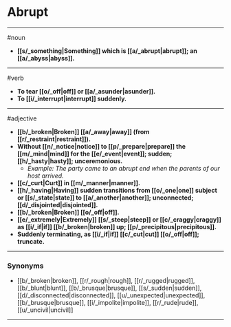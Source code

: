 # Abrupt
---
#noun
- **[[s/_something|Something]] which is [[a/_abrupt|abrupt]]; an [[a/_abyss|abyss]].**
---
#verb
- **To tear [[o/_off|off]] or [[a/_asunder|asunder]].**
- **To [[i/_interrupt|interrupt]] suddenly.**
---
#adjective
- **[[b/_broken|Broken]] [[a/_away|away]] (from [[r/_restraint|restraint]]).**
- **Without [[n/_notice|notice]] to [[p/_prepare|prepare]] the [[m/_mind|mind]] for the [[e/_event|event]]; sudden; [[h/_hasty|hasty]]; unceremonious.**
	- _Example: The party came to an abrupt end when the parents of our host arrived._
- **[[c/_curt|Curt]] in [[m/_manner|manner]].**
- **[[h/_having|Having]] sudden transitions from [[o/_one|one]] subject or [[s/_state|state]] to [[a/_another|another]]; unconnected; [[d/_disjointed|disjointed]].**
- **[[b/_broken|Broken]] [[o/_off|off]].**
- **[[e/_extremely|Extremely]] [[s/_steep|steep]] or [[c/_craggy|craggy]] as [[i/_if|if]] [[b/_broken|broken]] up; [[p/_precipitous|precipitous]].**
- **Suddenly terminating, as [[i/_if|if]] [[c/_cut|cut]] [[o/_off|off]]; truncate.**
---
### Synonyms
- [[b/_broken|broken]], [[r/_rough|rough]], [[r/_rugged|rugged]], [[b/_blunt|blunt]], [[b/_brusque|brusque]], [[s/_sudden|sudden]], [[d/_disconnected|disconnected]], [[u/_unexpected|unexpected]], [[b/_brusque|brusque]], [[i/_impolite|impolite]], [[r/_rude|rude]], [[u/_uncivil|uncivil]]
---
